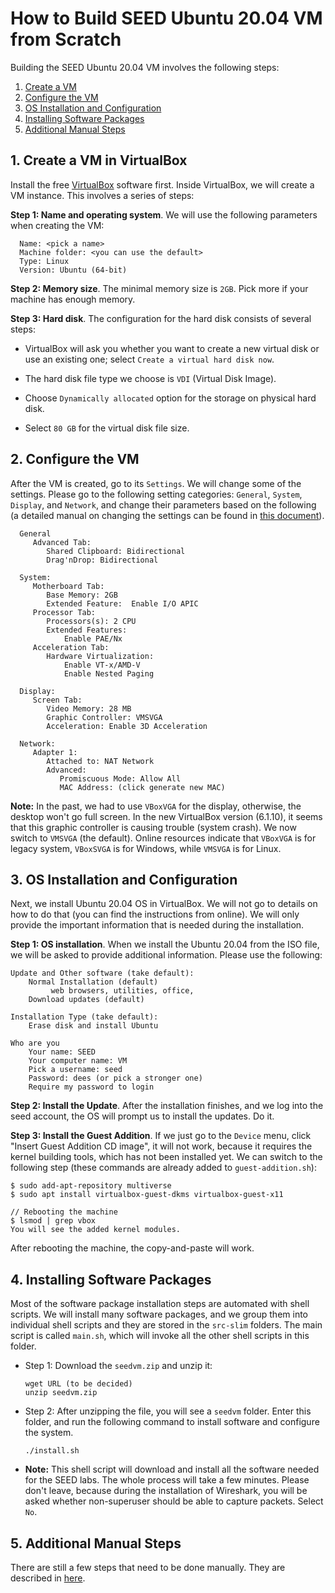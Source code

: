 #  How to Build SEED Ubuntu 20.04 VM from Scratch 

Building the SEED Ubuntu 20.04 VM involves the following steps:

1. [Create a VM](#1_-create-a-vm)
1. [Configure the VM](#2_-configure-the-vm)
1. [OS Installation and Configuration](#3_-os-installation-and-configuration)
1. [Installing Software Packages](#4_-installing-software-packages)
1. [Additional Manual Steps](#5_-additional-manual-steps)


## 1. Create a VM in VirtualBox

Install the free [VirtualBox](https://www.virtualbox.org/) software first.
Inside VirtualBox, we will create a VM instance. This involves
a series of steps: 

**Step 1: Name and operating system**. We will use the following 
parameters when creating the VM:
```
  Name: <pick a name>
  Machine folder: <you can use the default>  
  Type: Linux
  Version: Ubuntu (64-bit)
```

**Step 2: Memory size**. The minimal memory size is `2GB`. 
Pick more if your machine has enough memory.

**Step 3: Hard disk**. The configuration for the hard disk consists 
of several steps: 

- VirtualBox will ask you whether you want to create a new virtual disk
  or use an existing one; select `Create a virtual hard disk now`. 

- The hard disk file type we choose is `VDI` (Virtual Disk Image).

- Choose `Dynamically allocated` option for the storage on physical hard disk.

- Select `80 GB` for the virtual disk file size.


## 2. Configure the VM 

After the VM is created, go to its `Settings`. We will change 
some of the settings. Please go to the following setting categories:
`General`, `System`, `Display`, and `Network`, and change 
their parameters based on the following (a detailed manual on
changing the settings can be found in [this document](./seedvm-manual.md)).

```
  General 
     Advanced Tab:
        Shared Clipboard: Bidirectional
        Drag'nDrop: Bidirectional

  System:
     Motherboard Tab:
        Base Memory: 2GB
        Extended Feature:  Enable I/O APIC
     Processor Tab:
        Processors(s): 2 CPU
        Extended Features:
            Enable PAE/Nx
     Acceleration Tab:
        Hardware Virtualization:
            Enable VT-x/AMD-V
            Enable Nested Paging

  Display:
     Screen Tab:
        Video Memory: 28 MB
        Graphic Controller: VMSVGA
        Acceleration: Enable 3D Acceleration

  Network:
     Adapter 1:
        Attached to: NAT Network
        Advanced:
           Promiscuous Mode: Allow All
           MAC Address: (click generate new MAC)
```

**Note:** In the past, we had to use `VBoxVGA` for the display, otherwise,
the desktop won't go full screen. In the new VirtualBox version (6.1.10),
it seems that this graphic controller is causing trouble (system crash). 
We now switch to `VMSVGA` (the default). 
Online resources indicate that `VBoxVGA` is for legacy system,
`VBoxSVGA` is for Windows, while `VMSVGA` is for Linux. 


## 3. OS Installation and Configuration

Next, we install Ubuntu 20.04 OS in VirtualBox. We will 
not go to details on how to do that (you can find the 
instructions from online). We will only provide 
the important information that is needed during the 
installation.

**Step 1: OS installation**. 
When we install the Ubuntu 20.04 from the ISO file, 
we will be asked to provide additional information. 
Please use the following:

```
Update and Other software (take default):
    Normal Installation (default)
         web browsers, utilities, office,
    Download updates (default)

Installation Type (take default):
    Erase disk and install Ubuntu

Who are you
    Your name: SEED
    Your computer name: VM
    Pick a username: seed
    Password: dees (or pick a stronger one)
    Require my password to login
```

**Step 2: Install the Update**.
After the installation finishes, and we 
log into the seed account, the OS will prompt us to 
install the updates. Do it.

**Step 3: Install the Guest Addition**.
If we just go to the `Device` menu, click "Insert Guest Addition CD image",
it will not work, because it requires the kernel building tools, which
has not been installed yet. We can switch to the following step (these 
commands are already added to `guest-addition.sh`):

```
$ sudo add-apt-repository multiverse
$ sudo apt install virtualbox-guest-dkms virtualbox-guest-x11

// Rebooting the machine
$ lsmod | grep vbox
You will see the added kernel modules.
```

After rebooting the machine, the copy-and-paste will work. 


## 4. Installing Software Packages 

Most of the software package installation steps are automated with shell
scripts. We will install many software packages, and we group them
into individual shell scripts and they are stored 
in the  `src-slim` folders. The main script is called `main.sh`, 
which will invoke all the other shell scripts in this folder. 

- Step 1: Download the `seedvm.zip` and unzip it:
  ```
  wget URL (to be decided)
  unzip seedvm.zip
  ```

- Step 2: After unzipping the file, you will see a `seedvm` folder.
  Enter this folder, and run the following command to install software
  and configure the system.
  ```
  ./install.sh
  ```

- **Note:** This shell script will download and install all the software needed for
  the SEED labs. The whole process will take a few minutes. Please
  don't leave, because during the installation of Wireshark, you will be asked
  whether non-superuser should be able to capture packets.
  Select `No`.


## 5. Additional Manual Steps 

There are still a few steps that need to be done manually. They 
are described in [here](./vm-manual-steps.md).
